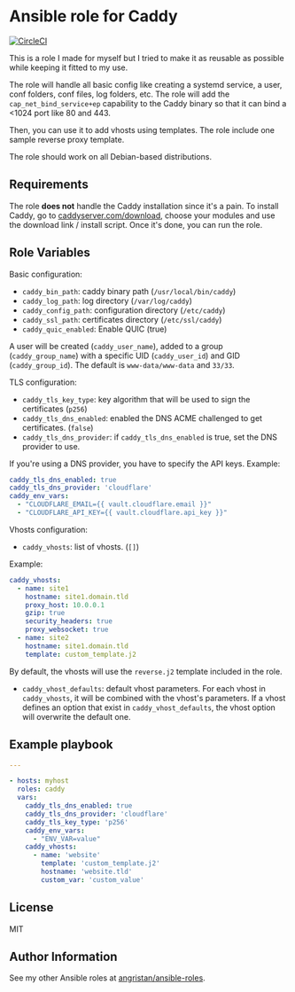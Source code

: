 # Ansible role for Caddy 

[![CircleCI](https://circleci.com/gh/angristan/ansible-caddy.svg?style=svg)](https://circleci.com/gh/angristan/ansible-caddy)

This is a role I made for myself but I tried to make it as reusable as possible while keeping it fitted to my use.

The role will handle all basic config like creating a systemd service, a user, conf folders, conf files, log folders, etc. 
The role will add the `cap_net_bind_service+ep` capability to the Caddy binary so that it can bind a <1024 port like 80 and 443.

Then, you can use it to add vhosts using templates. The role include one sample reverse proxy template.

The role should work on all Debian-based distributions.

## Requirements

The role **does not** handle the Caddy installation since it's a pain. To install Caddy, go to [caddyserver.com/download](https://caddyserver.com/download), choose your modules and use the download link / install script. Once it's done, you can run the role.

## Role Variables

Basic configuration:

- `caddy_bin_path`: caddy binary path (`/usr/local/bin/caddy`)
- `caddy_log_path`: log directory (`/var/log/caddy`)
- `caddy_config_path`: configuration directory (`/etc/caddy`)
- `caddy_ssl_path`: certificates directory (`/etc/ssl/caddy`)
- `caddy_quic_enabled`: Enable QUIC (true)

A user will be created (`caddy_user_name`), added to a group (`caddy_group_name`) with a specific UID (`caddy_user_id`) and GID (`caddy_group_id`). The default is `www-data/www-data` and `33/33`.

TLS configuration:

- `caddy_tls_key_type`: key algorithm that will be used to sign the certificates (`p256`)
- `caddy_tls_dns_enabled`: enabled the DNS ACME challenged to get certificates. (`false`)
- `caddy_tls_dns_provider`: if `caddy_tls_dns_enabled` is true, set the DNS provider to use.

If you're using a DNS provider, you have to specify the API keys. Example:

```yaml
caddy_tls_dns_enabled: true
caddy_tls_dns_provider: 'cloudflare'
caddy_env_vars:
  - "CLOUDFLARE_EMAIL={{ vault.cloudflare.email }}"
  - "CLOUDFLARE_API_KEY={{ vault.cloudflare.api_key }}"
```

Vhosts configuration:

- `caddy_vhosts`: list of vhosts. (`[]`)

Example:

```yml
caddy_vhosts:
  - name: site1
    hostname: site1.domain.tld
    proxy_host: 10.0.0.1
    gzip: true
    security_headers: true
    proxy_websocket: true
  - name: site2
    hostname: site1.domain.tld
    template: custom_template.j2
```

By default, the vhosts will use the `reverse.j2` template included in the role.

- `caddy_vhost_defaults`: default vhost parameters. For each vhost in `caddy_vhosts`, it will be combined with the vhost's parameters. If a vhost defines an option that exist in `caddy_vhost_defaults`, the vhost option will overwrite the default one.

## Example playbook

```yaml
---

- hosts: myhost
  roles: caddy
  vars:
    caddy_tls_dns_enabled: true
    caddy_tls_dns_provider: 'cloudflare'
    caddy_tls_key_type: 'p256'
    caddy_env_vars:
      - "ENV_VAR=value"
    caddy_vhosts:
      - name: 'website'
        template: 'custom_template.j2'
        hostname: 'website.tld'
        custom_var: 'custom_value'
```

## License

MIT

## Author Information

See my other Ansible roles at [angristan/ansible-roles](https://github.com/angristan/ansible-roles).
